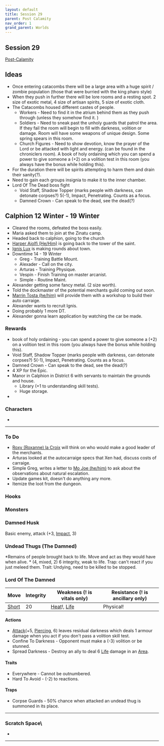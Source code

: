 ```yaml
---
layout: default
title: Session 29
parent: Post Calamity
nav_order: 1
grand_parent: Worlds
---
```

## Session 29
[Post-Calamity](Post-Calamity)

## Ideas
* Once entering catacombs there will be a large area with a huge spirit / zombie population (those that were burried with the king pharo style)
* When they push in further there will be lore rooms and a resting spot. 2 size of exotic metal, 4 size of artisan spirits, 5 size of exotic cloth.
* The Catacombs housed different castes of people.
	* Workers - Need to find it in the atrium behind them as they push through (unless they somehow find it. )
	* Soldiers - Need to sneak past the unholy guards that patrol the area. If they fail the room will begin to fill with darkness, volition or damage. Room will have some weapons of unique design. Some spring spears in this room.
	* Church Figures - Need to show devotion, know the prayer of the Lord or be attacked with light and energy. (can be found in the chroniclers room). A book of holy ordaining which you can spend a power to give someone a (+2) on a volition test in this room (you always have the bonus while holding this).
* For the duration there will be spirits attempting to harm them and drain their sanity(?).
* Need to gain each groups insignia to make it to the inner chamber. 
* Lord Of The Dead boss fight
	* Void Staff, Shadow Topper (marks people with darkness, can detonate corpses?) 5(-1), Impact, Penetrating. Counts as a focus.
	* Damned Crown - Can speak to the dead, see the dead(?)
## Calphion 12 Winter - 19 Winter
* Cleared the rooms, defeated the boss easily.
* Maria asked them to join at the Zinatu camp.
* Headed back to calphion, going to the church
* [Harper Aiolfi (He/Him)](Game/Worlds/Post-Calamity/Calphion.md#Harper%20Aiolfi%20(He/Him)) is going back to the tower of the saint.
* [Ignis Lux](Game/Worlds/Post-Calamity/Alexander-Aurelius.md#Ignis%20Lux) is making rounds about town.
* Downtime 14 - 19 Winter
	* Greg - Training Battle Mount. 
	* Alexader - Call on the city. 
	* Arturas - Training Physique.
	* Vespin - Finish Training on master arcanist. 
	* Simple - Routine Maint.
* Alexander getting some fancy metal. (2 size worth).
* Told the dockmaster of the potential merchants guild coming out soon.
* [Marrin Tosta (he/him)](Game/Worlds/Post-Calamity/Calphion.md#Marrin%20Tosta%20(he/him)) will provide them with a workshop to build their auto carraige. 
* Alexander wants to recruit Ignis. 
* Doing probably 1 more DT. 
* Alexander gonna learn application by watching the car be made.


### Rewards
* book of holy ordaining - you can spend a power to give someone a (+2) on a volition test in this room (you always have the bonus while holding this).
* Void Staff, Shadow Topper (marks people with darkness, can detonate corpses?) 5(-1), Impact, Penetrating. Counts as a focus.
* Damned Crown - Can speak to the dead, see the dead(?)
* 4 XP for the Epic.
* Manor in Calphion in District 6 with servants to maintain the grounds and house. 
	* Library (+1 to understanding skill tests). 
	* Huge storage. 
* 
### Characters
* 
 ---

### To Do

* [Roxy (Roxanne) la Croix](Game/Worlds/Post-Calamity/Verdantholm#Roxy%20(Roxanne)%20la%20Croix) will think on who would make a good leader of the merchants.
* Arturas looked at the autocarraige specs that Xen had, discuss costs of carraige.
* Simple Greg, writes a letter to [Mo Joe (he/him)](Game/Worlds/Post-Calamity/Verdantholm#Mo%20Joe%20(he/him)) to ask about the observations about natural escalation.
* Update games kit, doesn't do anything any more.
* Itemize the loot from the dungeon.


### Hooks

### Monsters

### Damned Husk
Basic enemy, attack (+3, [Impact](Game/Core/Injury#Impact), 3)
### Undead Thugs (The Damned)
*Remains of people brought back to life. Move and act as they would have when alive. *
(4, mixed, 2) 6 integrity, weak to life.
Trap: can't react if you just meleed them.
Trait: Undying, need to be killed to be stopped.

### Lord Of The Damned

| Move                              | Integrity | Weakness (! is vitals only)                                   | Resistance (! is ancillary only) |
| --------------------------------- | --------- | ------------------------------------------------------------- | -------------------------------- |
| [Short](Game/Core/Movement#Short) | 20        | [Heat](Game/Core/Injury#Heat)!, [Life](Game/Core/Injury#Life) | Physical!                        |

#### Actions
* [Attack](Game/Core/Blocks/Attack)(+5, [Piercing](Game/Core/Injury#Piercing), 6) leaves residual darkness which deals 1 armour damage when you act if you don't pass a volition skill test.
* Confine To Darkness - Opponent must make a (-3) volition or be stunned.
* Spread Darkness - Destroy an ally to deal 6 [Life](Game/Core/Injury#Life) damage in an [Area](Game/Core/Blocks/Area).
#### Traits
* Everywhere - Cannot be outnumbered.
* Hard To Avoid - (-2) to reactions.
#### Traps
* Corpse Guards - 50% chance when attacked an undead thug is summoned in its place.






---

### Scratch Space\
* 







---